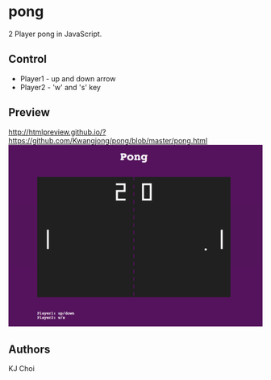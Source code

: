 # pong
2 Player pong in JavaScript.

## Control
- Player1 - up and down arrow
- Player2 - 'w' and 's' key

## Preview
http://htmlpreview.github.io/?https://github.com/Kwangjong/pong/blob/master/pong.html
![alt text](pong.png)


## Authors
KJ Choi
